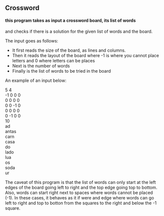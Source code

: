 ## Crossword
#### this program takes as input a crossword board, its list of words
   and checks if there is a solution for the given list of words and
   the board.
   
   The input goes as follows: 
   - It first reads the size of the board, as lines and columns.
   - Then it reads the layout of the board where -1 is where you cannot place letters and 0 where letters can be places
   - Next is the number of words
   - Finally is the list of words to be tried in the board

An example of an input below:  

5 4  
-1 0 0 0  
0 0 0 0  
0 0 -1 0  
0 0 0 0  
0 -1 0 0  
10  
ad  
antas  
carn  
casa  
do  
lado  
lua  
os  
soda  
ur  

The caveat of this program is that the list of words can only start at the left edges of the board going left to right and the top edge going top to bottom. 
Also, words can start right next to spaces where words cannot be placed (-1). In these cases, it behaves as it if were and edge
where words can go left to right and top to botton from the squares to the right and below the -1 square.

